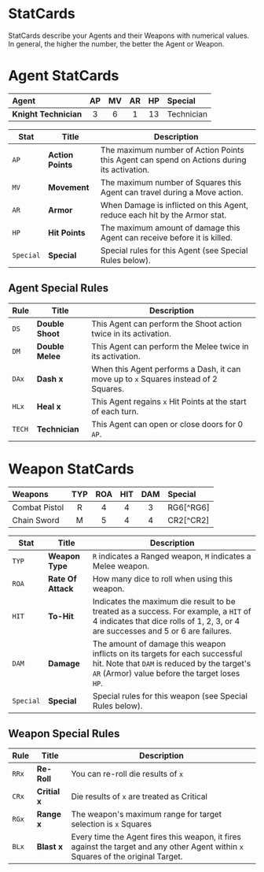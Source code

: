 # StatCards

StatCards describe your Agents and their Weapons with numerical values. In general, the higher the number, the better the Agent or Weapon.

# Agent StatCards

|Agent|AP|MV|AR|HP|Special|
|:---------------|:----:|:----:|:----:|:----:|:----|
|**Knight Technician**|3|6|1|13|Technician|


|Stat|Title|Description|
|----|----|----|
|`AP`|**Action Points**|The maximum number of Action Points this Agent can spend on Actions during its activation.|
|`MV`|**Movement**|The maximum number of Squares this Agent can travel during a Move action.|
|`AR`|**Armor**|When Damage is inflicted on this Agent, reduce each hit by the Armor stat.|
|`HP`|**Hit Points**|The maximum amount of damage this Agent can receive before it is killed.|
|`Special`|**Special**|Special rules for this Agent (see Special Rules below).|

## Agent Special Rules

|Rule|Title|Description|
|----|----|----|
|`DS`|**Double Shoot**|This Agent can perform the Shoot action twice in its activation.|
|`DM`|**Double Melee**|This Agent can perform the Melee twice in its activation.|
|`DAx`|**Dash x**|When this Agent performs a Dash, it can move up to `x` Squares instead of 2 Squares.|
|`HLx`|**Heal x**|This Agent regains `x` Hit Points at the start of each turn.|
|`TECH`|**Technician**|This Agent can open or close doors for 0 `AP`.|

# Weapon StatCards

|Weapons|TYP|ROA|HIT|DAM|Special|
|:---------------|:----:|:----:|:----:|:----:|:----|
|Combat Pistol|R|4|4|3|RG6[^RG6]|
|Chain Sword|M|5|4|4|CR2[^CR2]|

|Stat|Title|Description|
|----|----|----|
|`TYP`|**Weapon Type**|`R` indicates a Ranged weapon, `M` indicates a Melee weapon.|
|`ROA`|**Rate Of Attack**|How many dice to roll when using this weapon.|
|`HIT`|**To-Hit**|Indicates the maximum die result to be treated as a success. For example, a `HIT` of 4 indicates that dice rolls of 1, 2, 3, or 4 are successes and 5 or 6 are failures.|
|`DAM`|**Damage**|The amount of damage this weapon inflicts on its targets for each successful hit. Note that `DAM` is reduced by the target's `AR` (Armor) value before the target loses `HP`.|
|`Special`|**Special**|Special rules for this weapon (see Special Rules below).|

## Weapon Special Rules

|Rule|Title|Description|
|----|----|----|
|`RRx`|**Re-Roll**|You can re-roll die results of `x`|
|`CRx`|**Critial x**|Die results of `x` are treated as Critical|
|`RGx`|**Range x**|The weapon's maximum range for target selection is `x` Squares|
|`BLx`|**Blast x**|Every time the Agent fires this weapon, it fires against the target and any other Agent within `x` Squares of the original Target.|

